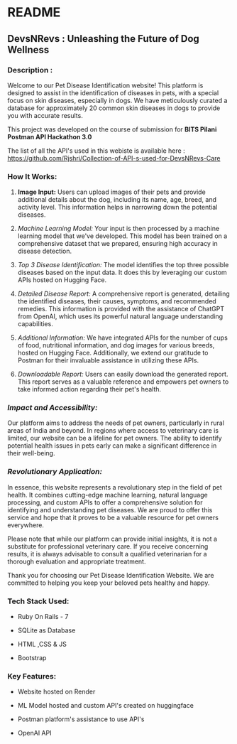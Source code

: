 # README
## DevsNRevs : Unleashing the Future of Dog Wellness
### Description :
Welcome to our Pet Disease Identification website! This platform is designed to assist in the identification of diseases in pets, with a special focus on skin diseases, especially in dogs. We have meticulously curated a database for approximately 20 common skin diseases in dogs to provide you with accurate results.

This project was developed on the course of submission for <b>BITS Pilani Postman API Hackathon 3.0</b>

The list of all the API's used in this webiste is available here : https://github.com/Rjshri/Collection-of-API-s-used-for-DevsNRevs-Care

### How It Works:

1. <b>Image Input:</b> Users can upload images of their pets and provide additional details about the dog, including its name, age, breed, and activity level. This information helps in narrowing down the potential diseases.

2. *Machine Learning Model:* Your input is then processed by a machine learning model that we've developed. This model has been trained on a comprehensive dataset that we prepared, ensuring high accuracy in disease detection.

3. *Top 3 Disease Identification:* The model identifies the top three possible diseases based on the input data. It does this by leveraging our custom APIs hosted on Hugging Face.

4. *Detailed Disease Report:* A comprehensive report is generated, detailing the identified diseases, their causes, symptoms, and recommended remedies. This information is provided with the assistance of ChatGPT from OpenAI, which uses its powerful natural language understanding capabilities.

5. *Additional Information:* We have integrated APIs for the number of cups of food, nutritional information, and dog images for various breeds, hosted on Hugging Face. Additionally, we extend our gratitude to Postman for their invaluable assistance in utilizing these APIs.

6. *Downloadable Report:* Users can easily download the generated report. This report serves as a valuable reference and empowers pet owners to take informed action regarding their pet's health.

### *Impact and Accessibility:*

Our platform aims to address the needs of pet owners, particularly in rural areas of India and beyond. In regions where access to veterinary care is limited, our website can be a lifeline for pet owners. The ability to identify potential health issues in pets early can make a significant difference in their well-being.

### *Revolutionary Application:*

In essence, this website represents a revolutionary step in the field of pet health. It combines cutting-edge machine learning, natural language processing, and custom APIs to offer a comprehensive solution for identifying and understanding pet diseases. We are proud to offer this service and hope that it proves to be a valuable resource for pet owners everywhere. 

Please note that while our platform can provide initial insights, it is not a substitute for professional veterinary care. If you receive concerning results, it is always advisable to consult a qualified veterinarian for a thorough evaluation and appropriate treatment.

Thank you for choosing our Pet Disease Identification Website. We are committed to helping you keep your beloved pets healthy and happy.

### Tech Stack Used:

* Ruby On Rails - 7

* SQLite as Database

* HTML ,CSS & JS

* Bootstrap

### Key Features:

* Website hosted on Render

* ML Model hosted and custom API's created on huggingface

* Postman platform's assistance to use API's

* OpenAI API
